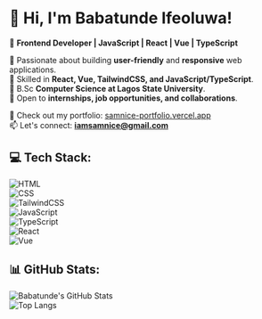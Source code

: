 # 👋 Hi, I'm Babatunde Ifeoluwa!  
🚀 **Frontend Developer | JavaScript | React | Vue | TypeScript**  

🔹 Passionate about building **user-friendly** and **responsive** web applications.  
🔹 Skilled in **React, Vue, TailwindCSS, and JavaScript/TypeScript**.  
🔹 B.Sc **Computer Science at Lagos State University**.  
🔹 Open to **internships, job opportunities, and collaborations**.  

📌 Check out my portfolio: [samnice-portfolio.vercel.app](https://samnice-portfolio.vercel.app/)  
📫 Let's connect: **iamsamnice@gmail.com**  

## 💻 Tech Stack:  
![HTML](https://img.shields.io/badge/HTML5-%23E34F26.svg?style=for-the-badge&logo=html5&logoColor=white)  
![CSS](https://img.shields.io/badge/CSS3-%231572B6.svg?style=for-the-badge&logo=css3&logoColor=white)  
![TailwindCSS](https://img.shields.io/badge/TailwindCSS-%2338B2AC.svg?style=for-the-badge&logo=tailwind-css&logoColor=white)  
![JavaScript](https://img.shields.io/badge/JavaScript-%23F7DF1E.svg?style=for-the-badge&logo=javascript&logoColor=black)  
![TypeScript](https://img.shields.io/badge/TypeScript-%233178C6.svg?style=for-the-badge&logo=typescript&logoColor=white)  
![React](https://img.shields.io/badge/React-%2361DAFB.svg?style=for-the-badge&logo=react&logoColor=black)  
![Vue](https://img.shields.io/badge/Vue.js-%2335495e.svg?style=for-the-badge&logo=vue.js&logoColor=%234FC08D)  

## 📊 GitHub Stats:  
![Babatunde's GitHub Stats](https://github-readme-stats.vercel.app/api?username=samnice&show_icons=true&theme=radical)  
![Top Langs](https://github-readme-stats.vercel.app/api/top-langs/?username=samnice&layout=compact&theme=radical)  

